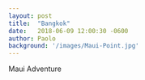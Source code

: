 ```yaml
---
layout: post
title:  "Bangkok"
date:   2018-06-09 12:00:30 -0600
author: Paolo
background: '/images/Maui-Point.jpg' 
---
```


Maui Adventure
